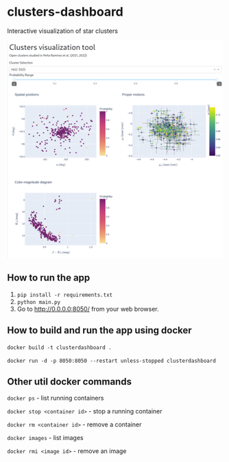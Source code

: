 # clusters-dashboard
Interactive visualization of star clusters

![image](assets/screenshot.png)

## How to run the app

1. `pip install -r requirements.txt` 
2. `python main.py` 
3. Go to http://0.0.0.0:8050/ from your web browser.

## How to build and run the app using docker

```docker build -t clusterdashboard .```  

```docker run -d -p 8050:8050 --restart unless-stopped clusterdashboard```

## Other util docker commands

```docker ps``` - list running containers

```docker stop <container id>``` - stop a running container

```docker rm <container id>``` - remove a container

```docker images``` - list images

```docker rmi <image id>``` - remove an image